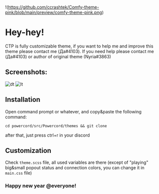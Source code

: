 !(https://github.com/ccrashtek/Comfy-theme-pink/blob/main/preview/comfy-theme-pink.png)

# Hey-hey!
  CTP is fully customizable theme, if you want to help me and improve this theme please contact me (Да#4103). If you need help please contact me (Да#4103) or author of original theme (Nyria#3863)

## Screenshots:

![dt](https://imgur.com/a/PMnh9F9)
![lt](https://imgur.com/a/Aa4tWcq)

## Installation
  Open command prompt or whatever, and copy&paste the following command:
  ```
  cd powercord/src/Powercord/themes && git clone
  ```
  after that, just press ctrl+r in your discord
  
## Customization
  Check ```theme.scss``` file, all used variables are there (except of "playing" big&small popout status and connection colors, you can change it in ```main.css``` file)

### Happy new year @everyone!
